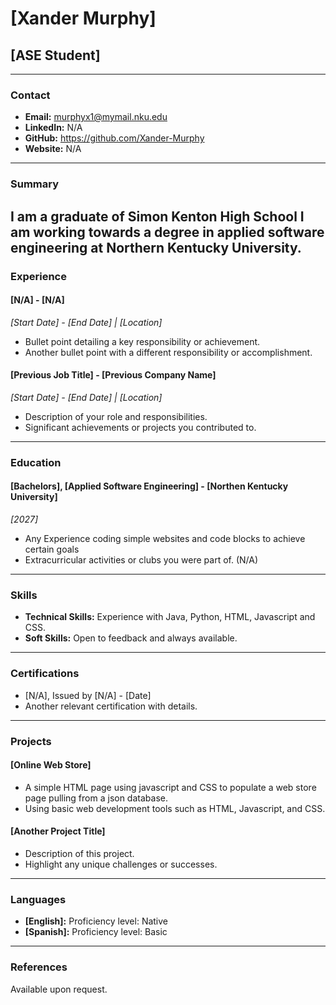# [Xander Murphy]
## [ASE Student]

---

### Contact
- **Email:** murphyx1@mymail.nku.edu
- **LinkedIn:** N/A
- **GitHub:** https://github.com/Xander-Murphy
- **Website:** N/A

---

### Summary
I am a graduate of Simon Kenton High School I am working towards a degree in applied software engineering at Northern Kentucky University.
---

### Experience

#### [N/A] - [N/A]
*_[Start Date] - [End Date] | [Location]_*
- Bullet point detailing a key responsibility or achievement.
- Another bullet point with a different responsibility or accomplishment.

#### [Previous Job Title] - [Previous Company Name]
*_[Start Date] - [End Date] | [Location]_*
- Description of your role and responsibilities.
- Significant achievements or projects you contributed to.

---

### Education

#### [Bachelors], [Applied Software Engineering] - [Northen Kentucky University]
*_[2027]_*
- Any Experience coding simple websites and code blocks to achieve certain goals
- Extracurricular activities or clubs you were part of. (N/A)

---

### Skills
- **Technical Skills:** Experience with Java, Python, HTML, Javascript and CSS.
- **Soft Skills:** Open to feedback and always available.

---

### Certifications
- [N/A], Issued by [N/A] - [Date]
- Another relevant certification with details.

---

### Projects
#### [Online Web Store]
- A simple HTML page using javascript and CSS to populate a web store page pulling from a json database.
- Using basic web development tools such as HTML, Javascript, and CSS.

#### [Another Project Title]
- Description of this project.
- Highlight any unique challenges or successes.

---

### Languages
- **[English]:** Proficiency level: Native
- **[Spanish]:** Proficiency level: Basic

---

### References
Available upon request.